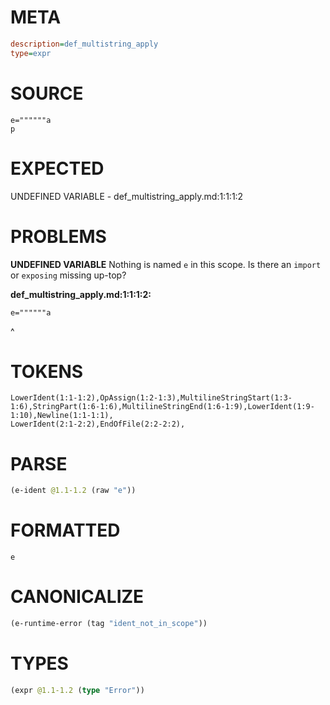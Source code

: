 # META
~~~ini
description=def_multistring_apply
type=expr
~~~
# SOURCE
~~~roc
e=""""""a
p
~~~
# EXPECTED
UNDEFINED VARIABLE - def_multistring_apply.md:1:1:1:2
# PROBLEMS
**UNDEFINED VARIABLE**
Nothing is named `e` in this scope.
Is there an `import` or `exposing` missing up-top?

**def_multistring_apply.md:1:1:1:2:**
```roc
e=""""""a
```
^


# TOKENS
~~~zig
LowerIdent(1:1-1:2),OpAssign(1:2-1:3),MultilineStringStart(1:3-1:6),StringPart(1:6-1:6),MultilineStringEnd(1:6-1:9),LowerIdent(1:9-1:10),Newline(1:1-1:1),
LowerIdent(2:1-2:2),EndOfFile(2:2-2:2),
~~~
# PARSE
~~~clojure
(e-ident @1.1-1.2 (raw "e"))
~~~
# FORMATTED
~~~roc
e
~~~
# CANONICALIZE
~~~clojure
(e-runtime-error (tag "ident_not_in_scope"))
~~~
# TYPES
~~~clojure
(expr @1.1-1.2 (type "Error"))
~~~
